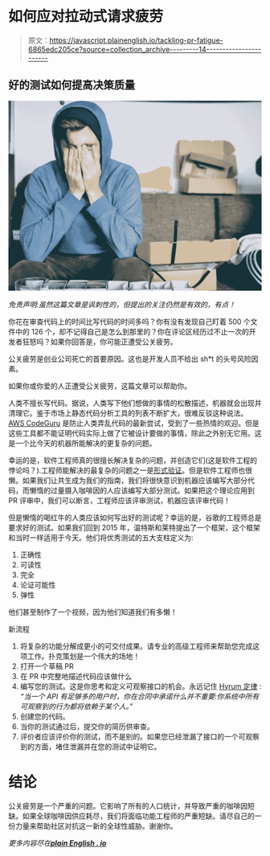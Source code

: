 # 如何应对拉动式请求疲劳

> 原文：<https://javascript.plainenglish.io/tackling-pr-fatigue-6865edc205ce?source=collection_archive---------14----------------------->

## 好的测试如何提高决策质量

![](img/ad192ced5c5218e6df75db85f6f18beb.png)

*免责声明:虽然这篇文章是讽刺性的，但提出的关注仍然是有效的，有点！*

你花在审查代码上的时间比写代码的时间多吗？你有没有发现自己盯着 500 个文件中的 126 个，却不记得自己是怎么到那里的？你在评论区经历过不止一次的开发者狂怒吗？如果你回答是，你可能正遭受公关疲劳。

公关疲劳是创业公司死亡的首要原因。这也是开发人员不给出 sh*t 的头号风险因素。

如果你或你爱的人正遭受公关疲劳，这篇文章可以帮助你。

人类不擅长写代码。据说，人类写下他们想做的事情的松散描述，机器就会出现并清理它。鉴于市场上静态代码分析工具的列表不断扩大，很难反驳这种说法。 [AWS CodeGuru](https://aws.amazon.com/codeguru/) 是防止人类弄乱代码的最新尝试，受到了一些热情的欢迎。但是这些工具都不能证明代码实际上做了它被设计要做的事情，除此之外别无它用。这是一个比今天的机器所能解决的更复杂的问题。

幸运的是，软件工程师真的很擅长解决复杂的问题，并创造它们(这是软件工程的悖论吗？).工程师能解决的最复杂的问题之一是[形式验证](https://en.wikipedia.org/wiki/Formal_verification)。但是软件工程师也很懒。如果我们让共生成为我们的指南，我们将很快意识到机器应该编写大部分代码，而懒惰的过量摄入咖啡因的人应该编写大部分测试。如果把这个理论应用到 PR 评审中，我们可以断言，工程师应该评审测试，机器应该评审代码！

但是懒惰的喝红牛的人类应该如何写出好的测试呢？幸运的是，谷歌的工程师总是要求好的测试。如果我们回到 2015 年，温特斯和莱特提出了一个框架，这个框架和当时一样适用于今天。他们将优秀测试的五大支柱定义为:

1.  正确性
2.  可读性
3.  完全
4.  论证可能性
5.  弹性

他们甚至制作了一个视频，因为他们知道我们有多懒！

新流程

1.  将复杂的功能分解成更小的可交付成果。请专业的高级工程师来帮助您完成这项工作。扑克策划是一个伟大的场地！
2.  打开一个草稿 PR
3.  在 PR 中完整地描述代码应该做什么
4.  编写您的测试。这是你思考和定义可观察接口的机会。永远记住 [Hyrum 定律](https://www.hyrumslaw.com/) : *“当一个 API 有足够多的用户时，你在合同中承诺什么并不重要:你系统中所有可观察到的行为都将依赖于某个人。”*
5.  创建您的代码。
6.  当你的测试通过后，提交你的简历供审查。
7.  评价者应该评价你的测试，而不是别的。如果您已经泄漏了接口的一个可观察到的方面，堵住泄漏并在您的测试中证明它。

# 结论

公关疲劳是一个严重的问题。它影响了所有的人口统计，并导致严重的咖啡因短缺。如果全球咖啡因供应耗尽，我们将面临功能工程师的严重短缺。请尽自己的一份力量来帮助社区对抗这一新的全球性威胁。谢谢你。

*更多内容尽在*[***plain English . io***](http://plainenglish.io)